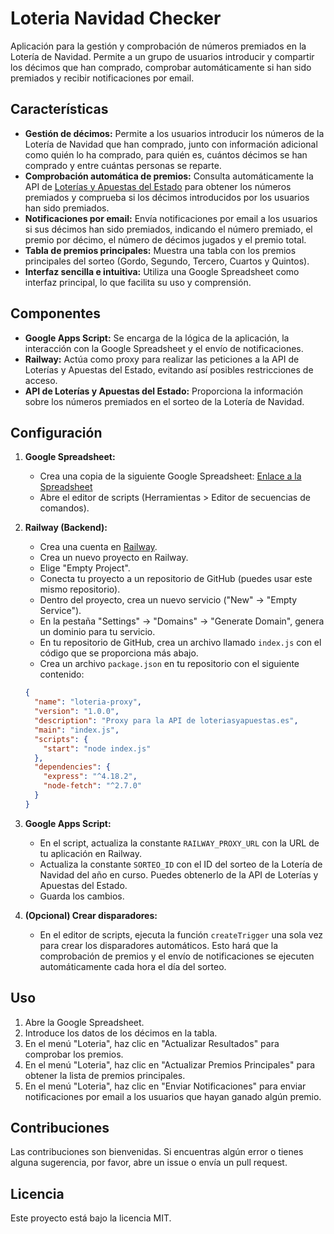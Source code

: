 # Loteria Navidad Checker

Aplicación para la gestión y comprobación de números premiados en la Lotería de Navidad. Permite a un grupo de usuarios introducir y compartir los décimos que han comprado, comprobar automáticamente si han sido premiados y recibir notificaciones por email.

## Características

*   **Gestión de décimos:** Permite a los usuarios introducir los números de la Lotería de Navidad que han comprado, junto con información adicional como quién lo ha comprado, para quién es, cuántos décimos se han comprado y entre cuántas personas se reparte.
*   **Comprobación automática de premios:** Consulta automáticamente la API de [Loterías y Apuestas del Estado](https://www.loteriasyapuestas.es/) para obtener los números premiados y comprueba si los décimos introducidos por los usuarios han sido premiados.
*   **Notificaciones por email:** Envía notificaciones por email a los usuarios si sus décimos han sido premiados, indicando el número premiado, el premio por décimo, el número de décimos jugados y el premio total.
*   **Tabla de premios principales:** Muestra una tabla con los premios principales del sorteo (Gordo, Segundo, Tercero, Cuartos y Quintos).
*   **Interfaz sencilla e intuitiva:** Utiliza una Google Spreadsheet como interfaz principal, lo que facilita su uso y comprensión.

## Componentes

*   **Google Apps Script:** Se encarga de la lógica de la aplicación, la interacción con la Google Spreadsheet y el envío de notificaciones.
*   **Railway:** Actúa como proxy para realizar las peticiones a la API de Loterías y Apuestas del Estado, evitando así posibles restricciones de acceso.
*   **API de Loterías y Apuestas del Estado:** Proporciona la información sobre los números premiados en el sorteo de la Lotería de Navidad.

## Configuración

1. **Google Spreadsheet:**
    *   Crea una copia de la siguiente Google Spreadsheet: [Enlace a la Spreadsheet](https://docs.google.com/spreadsheets/d/1cfpTYarDEG4ZgK8gWmQVo45H1jpVbDyOowPDco8tB-k/edit#gid=0)
    *   Abre el editor de scripts (Herramientas > Editor de secuencias de comandos).
2. **Railway (Backend):**
    *   Crea una cuenta en [Railway](https://railway.app/).
    *   Crea un nuevo proyecto en Railway.
    *   Elige "Empty Project".
    *   Conecta tu proyecto a un repositorio de GitHub (puedes usar este mismo repositorio).
    *   Dentro del proyecto, crea un nuevo servicio ("New" -> "Empty Service").
    *   En la pestaña "Settings" -> "Domains" -> "Generate Domain", genera un dominio para tu servicio.
    *   En tu repositorio de GitHub, crea un archivo llamado `index.js` con el código que se proporciona más abajo.
    *   Crea un archivo `package.json` en tu repositorio con el siguiente contenido:

    ```json
    {
      "name": "loteria-proxy",
      "version": "1.0.0",
      "description": "Proxy para la API de loteriasyapuestas.es",
      "main": "index.js",
      "scripts": {
        "start": "node index.js"
      },
      "dependencies": {
        "express": "^4.18.2",
        "node-fetch": "^2.7.0"
      }
    }
    ```
3. **Google Apps Script:**
    *   En el script, actualiza la constante `RAILWAY_PROXY_URL` con la URL de tu aplicación en Railway.
    *   Actualiza la constante `SORTEO_ID` con el ID del sorteo de la Lotería de Navidad del año en curso. Puedes obtenerlo de la API de Loterías y Apuestas del Estado.
    *   Guarda los cambios.
4. **(Opcional) Crear disparadores:**
    *   En el editor de scripts, ejecuta la función `createTrigger` una sola vez para crear los disparadores automáticos. Esto hará que la comprobación de premios y el envío de notificaciones se ejecuten automáticamente cada hora el día del sorteo.

## Uso
1. Abre la Google Spreadsheet.
2. Introduce los datos de los décimos en la tabla.
3. En el menú "Loteria", haz clic en "Actualizar Resultados" para comprobar los premios.
4. En el menú "Loteria", haz clic en "Actualizar Premios Principales" para obtener la lista de premios principales.
5. En el menú "Loteria", haz clic en "Enviar Notificaciones" para enviar notificaciones por email a los usuarios que hayan ganado algún premio.

## Contribuciones
Las contribuciones son bienvenidas. Si encuentras algún error o tienes alguna sugerencia, por favor, abre un issue o envía un pull request.

## Licencia
Este proyecto está bajo la licencia MIT.